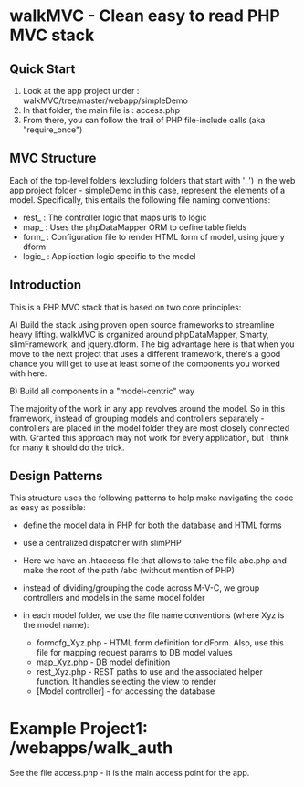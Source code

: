 walkMVC - Clean easy to read PHP MVC stack
=======


Quick Start
----------
1. Look at the app project under : walkMVC/tree/master/webapp/simpleDemo
2. In that folder, the main file is : access.php
3. From there, you can follow the trail of PHP file-include calls (aka "require_once")


MVC Structure
----------
Each of the top-level folders (excluding folders that start with '_') in the web app project folder - simpleDemo in this case, represent the elements of a model.  Specifically, this entails the following file naming conventions:
* rest_ : The controller logic that maps urls to logic
* map_ : Uses the phpDataMapper ORM to define table fields
* form_ : Configuration file to render HTML form of model, using jquery dform
* logic_ : Application logic specific to the model


Introduction
----------

This is a PHP MVC stack that is based on two core principles:

A) Build the stack using proven open source frameworks to streamline heavy lifting.  walkMVC is organized around phpDataMapper, Smarty, slimFramework, and jquery.dform‎.  The big advantage here is that when you move to the next project that uses a different framework, there's a good chance you will get to use at least some of the components you worked with here. 

B) Build all components in a "model-centric" way

The majority of the work in any app revolves around the model.  So in this framework, instead of grouping models and controllers separately - controllers are placed in the model folder they are most closely connected with.  Granted this approach may not work for every application, but I think for many it should do the trick.



Design Patterns
----------
This structure uses the following patterns to help make navigating the code as easy as possible:

* define the model data in PHP for both the database and HTML forms

* use a centralized dispatcher with slimPHP
 * Here we have an .htaccess file that allows to take the file abc.php and make the root of the path /abc (without mention of PHP)

* instead of dividing/grouping the code across M-V-C, we group controllers and models in the same model folder

* in each model folder, we use the file name conventions (where Xyz is the model name): 
  * formcfg_Xyz.php - HTML form definition for dForm. Also, use this file for mapping request params to DB model values
  * map_Xyz.php - DB model definition
  * rest_Xyz.php - REST paths to use and the associated helper function.  It handles selecting the view to render
  * [Model controller] - for accessing the database




Example Project1: /webapps/walk_auth 
================================

See the file access.php - it is the main access point for the app.






